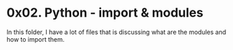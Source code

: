 # 0x02. Python - import & modules
In this folder, I have a lot of files that is discussing what are the modules and how to import them.

